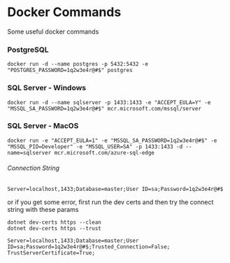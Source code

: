 # Docker Commands
Some useful docker commands

### PostgreSQL
```
docker run -d --name postgres -p 5432:5432 -e "POSTGRES_PASSWORD=1q2w3e4r@#$" postgres
```

### SQL Server - Windows
```
docker run -d --name sqlserver -p 1433:1433 -e "ACCEPT_EULA=Y" -e "MSSQL_SA_PASSWORD=1q2w3e4r@#$" mcr.microsoft.com/mssql/server
``` 
### SQL Server - MacOS
``` 
docker run -e "ACCEPT_EULA=1" -e "MSSQL_SA_PASSWORD=1q2w3e4r@#$" -e "MSSQL_PID=Developer" -e "MSSQL_USER=SA" -p 1433:1433 -d --name=sqlserver mcr.microsoft.com/azure-sql-edge
``` 

###### Connection String
```
Server=localhost,1433;Database=master;User ID=sa;Password=1q2w3e4r@#$
```

or if you get some error, first run the dev certs and then try the connect string with these params
```
dotnet dev-certs https --clean
dotnet dev-certs https --trust
```
```
Server=localhost,1433;Database=master;User ID=sa;Password=1q2w3e4r@#$;Trusted_Connection=False; TrustServerCertificate=True;
```
